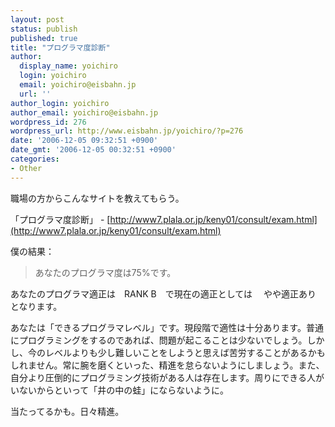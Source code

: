```yaml
---
layout: post
status: publish
published: true
title: "プログラマ度診断"
author:
  display_name: yoichiro
  login: yoichiro
  email: yoichiro@eisbahn.jp
  url: ''
author_login: yoichiro
author_email: yoichiro@eisbahn.jp
wordpress_id: 276
wordpress_url: http://www.eisbahn.jp/yoichiro/?p=276
date: '2006-12-05 09:32:51 +0900'
date_gmt: '2006-12-05 00:32:51 +0900'
categories:
- Other
---
```


職場の方からこんなサイトを教えてもらう。

「プログラマ度診断」 - 
[http://www7.plala.or.jp/keny01/consult/exam.html](http://www7.plala.or.jp/keny01/consult/exam.html)

僕の結果：

>あなたのプログラマ度は75%です。

あなたのプログラマ適正は　RANK 
B　で現在の適正としては　
やや適正あり　となります。

あなたは「できるプログラマレベル」です。現段階で適性は十分あります。普通にプログラミングをするのであれば、問題が起こることは少ないでしょう。しかし、今のレベルよりも少し難しいことをしようと思えば苦労することがあるかもしれません。常に腕を磨くといった、精進を怠らないようにしましょう。また、自分より圧倒的にプログラミング技術がある人は存在します。周りにできる人がいないからといって「井の中の蛙」にならないように。


当たってるかも。日々精進。
